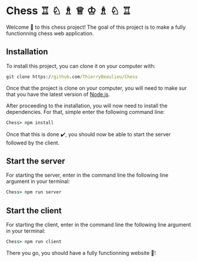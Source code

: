 # Chess  ♖ ♘ ♗ ♕ ♔ ♗ ♘ ♖


Welcome 👋 to this chess project! The goal of this project is to make a fully functionning chess web application.

## Installation
To install this project, you can clone it on your computer with:

```bat
git clone https://github.com/ThierryBeaulieu/Chess
```
Once that the project is clone on your computer, you will need to make sur that you have the latest version of [Node.js](https://nodejs.org/en/download/). 

After proceeding to the installation, you will now need to install the dependencies. For that, simple enter the following command line:

```bat
Chess> npm install
```

Once that this is done  ✔️, you should now be able to start the server followed by the client.

## Start the server 

For starting the server, enter in the command line the following line argument in your terminal:
```bat
Chess> npm run server
```

## Start the client

For starting the client, enter in the command line the following line argument in your terminal:
```bat
Chess> npm run client
```

There you go, you should have a fully functionning website 🚀!
